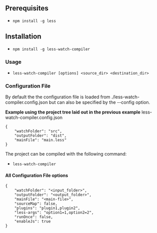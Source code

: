 ## Prerequisites

- `npm install -g less`

## Installation

- `npm install -g less-watch-compiler`

### Usage

- `less-watch-compiler [options] <source_dir> <destination_dir>`

### Configuration File

By default the the configuration file is loaded from ./less-watch-compiler.config.json but can also be specified by the --config option.

**Example using the project tree laid out in the previous example**
less-watch-compiler.config.json
```
{
    "watchFolder": "src",
    "outputFolder": "dist",
    "mainFile": "main.less"
}
```
The project can be compiled with the following command:

- `less-watch-compiler`

#### All Configuration File options

```
{
    "watchFolder": "<input_folder>",   
    "outputFolder": "<output_folder>",
    "mainFile": "<main-file>",   
    "sourceMap": false,
    "plugins": "plugin1,plugin2",
    "less-args": "option1=1,option2=2",
    "runOnce": false,
    "enableJs": true
}
```